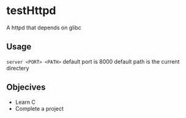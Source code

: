 # testHttpd
A httpd that depends on glibc

## Usage
```server <PORT> <PATH>```
default port is 8000
default path is the current directery

## Objecives
* Learn C
* Complete a project
